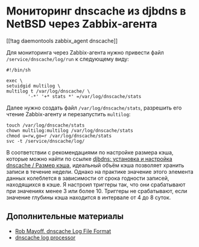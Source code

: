Мониторинг dnscache из djbdns в NetBSD через Zabbix-агента
==========================================================

[[!tag daemontools zabbix_agent dnscache]]

Для мониторинга через Zabbix-агента нужно привести файл `/service/dnscache/log/run` к следующему виду:

    #!/bin/sh
    
    exec \
    setuidgid multilog \
    multilog t /var/log/dnscache/ \
            '-*' '+* stats *' =/var/log/dnscache/stats

Далее нужно создать файл `/var/log/dnscache/stats`, разрешить его чтение Zabbix-агенту и перезапустить `multilog`:

    touch /var/log/dnscache/stats
    chown multilog:multilog /var/log/dnscache/stats
    chmod u=rw,go=r /var/log/dnscache/stats
    svc -t /service/dnscache/log/

В соответствии с рекомендациями по настройке размера кэша, которые можно найти по ссылке [djbdns: установка и настройка dnscache / Размер кэша](https://opennet.ru/docs/RUS/dnscache/#cachesize), идеальный объём кэша позволяет хранить записи в течение недели. Однако на практике значение этого элемента данных колеблется в зависимости от срока годности записей, находящихся в кэше. Я настроил триггеры так, что они срабатывают при значениях менее 3 или более 10. Триггеры не срабатывают, если значение глубины кэша находится в интервале от 4 до 8 суток.

Дополнительные материалы
------------------------

* [Rob Mayoff. dnscache Log File Format](http://www.dqd.com/~mayoff/notes/djbdns/dnscache-log.html)
* [dnscache log processor](http://mikebabcock.ca/code/dnscacheproc/)
